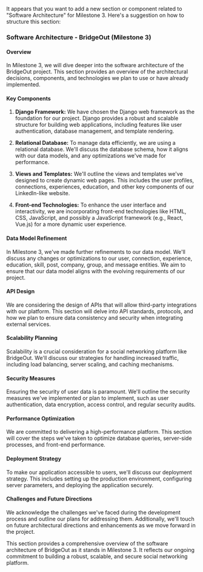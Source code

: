 It appears that you want to add a new section or component related to "Software Architecture" for Milestone 3. Here's a suggestion on how to structure this section:

### Software Architecture - BridgeOut (Milestone 3)

#### Overview

In Milestone 3, we will dive deeper into the software architecture of the BridgeOut project. This section provides an overview of the architectural decisions, components, and technologies we plan to use or have already implemented.

#### Key Components

1. **Django Framework:** We have chosen the Django web framework as the foundation for our project. Django provides a robust and scalable structure for building web applications, including features like user authentication, database management, and template rendering.

2. **Relational Database:** To manage data efficiently, we are using a relational database. We'll discuss the database schema, how it aligns with our data models, and any optimizations we've made for performance.

3. **Views and Templates:** We'll outline the views and templates we've designed to create dynamic web pages. This includes the user profiles, connections, experiences, education, and other key components of our LinkedIn-like website.

4. **Front-end Technologies:** To enhance the user interface and interactivity, we are incorporating front-end technologies like HTML, CSS, JavaScript, and possibly a JavaScript framework (e.g., React, Vue.js) for a more dynamic user experience.

#### Data Model Refinement

In Milestone 3, we've made further refinements to our data model. We'll discuss any changes or optimizations to our user, connection, experience, education, skill, post, company, group, and message entities. We aim to ensure that our data model aligns with the evolving requirements of our project.

#### API Design

We are considering the design of APIs that will allow third-party integrations with our platform. This section will delve into API standards, protocols, and how we plan to ensure data consistency and security when integrating external services.

#### Scalability Planning

Scalability is a crucial consideration for a social networking platform like BridgeOut. We'll discuss our strategies for handling increased traffic, including load balancing, server scaling, and caching mechanisms.

#### Security Measures

Ensuring the security of user data is paramount. We'll outline the security measures we've implemented or plan to implement, such as user authentication, data encryption, access control, and regular security audits.

#### Performance Optimization

We are committed to delivering a high-performance platform. This section will cover the steps we've taken to optimize database queries, server-side processes, and front-end performance.

#### Deployment Strategy

To make our application accessible to users, we'll discuss our deployment strategy. This includes setting up the production environment, configuring server parameters, and deploying the application securely.

#### Challenges and Future Directions

We acknowledge the challenges we've faced during the development process and outline our plans for addressing them. Additionally, we'll touch on future architectural directions and enhancements as we move forward in the project.

This section provides a comprehensive overview of the software architecture of BridgeOut as it stands in Milestone 3. It reflects our ongoing commitment to building a robust, scalable, and secure social networking platform.
